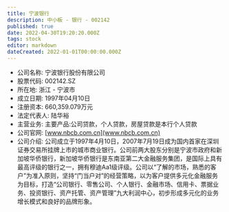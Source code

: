 ```yaml
---
title: 宁波银行
description: 中小板 - 银行 - 002142
published: true
date: 2022-04-30T19:20:20.000Z
tags: stock
editor: markdown
dateCreated: 2022-01-01T00:00:00.000Z
---
```


- 公司名称: 宁波银行股份有限公司
- 股票代码: 002142.SZ
- 所在地: 浙江 - 宁波市
- 成立日期: 1997年04月10日
- 注册资本: 660,359.079万元
- 法定代表人: 陆华裕
- 主营业务: 主要产品:公司贷款，个人贷款，房屋贷款是本行个人贷款
- 公司官网: [www.nbcb.com.cn](www.nbcb.com.cn)
- 公司介绍: 公司成立于1997年4月10日，2007年7月19日成为国内首家在深圳证券交易所挂牌上市的城市商业银行。公司前两大股东分别是宁波市政府和新加坡华侨银行，新加坡华侨银行是东南亚第二大金融服务集团，是国际上具有最高评级的银行之一，拥有穆迪Aa1级评级。公司以“了解的市场，熟悉的客户”为准入原则，坚持“门当户对”的经营策略，以为客户提供多元化金融服务为目标，打造“公司银行、零售公司、个人银行、金融市场、信用卡、票据业务、投资银行、资产托管、资产管理”九大利润中心，初步形成多元化的业务增长模式和良好的品牌形象。


